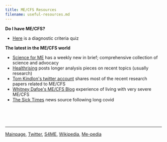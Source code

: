 ```yaml
---
title: ME/CFS Resources
filename: useful-resources.md
---
```


**Do I have ME/CFS?**
* [Here](https://d3n8a8pro7vhmx.cloudfront.net/meadvocacy/pages/22/attachments/original/1478717636/ICC_Questionnaire_Nov_2016.pdf) is a diagnostic criteria quiz

**The latest in the ME/CFS world**
* [Science for ME](www.s4me.info) has a weekly new in brief; comprehensive collection of science and advocacy
* [Healthrising](https://www.healthrising.org) posts longer analysis pieces on recent topics (usually research)
* [Tom Kindlon's twitter account](https://x.com/tomkindlon?s=21) shares most of the recent research papers related to ME/CFS
* [Whitney Dafoe's ME/CFS Blog](https://whitneydafoe.com/mecfs/) experience of living with very severe ME/CFS
* [The Sick Times](https://thesicktimes.org) news source following long covid

<br/><br/><br/>

---

[Mainpage](https://me-cfs.github.io), [Twitter](https://twitter.com/yann_mecfs), [S4ME](https://www.s4me.info/members/yannlk.13870/), [Wikipedia](https://en.m.wikipedia.org/wiki/User:YannLK), [Me-pedia](https://me-pedia.org/wiki/User:Yannlk)
